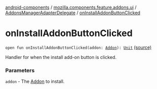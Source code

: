 [android-components](../../index.md) / [mozilla.components.feature.addons.ui](../index.md) / [AddonsManagerAdapterDelegate](index.md) / [onInstallAddonButtonClicked](./on-install-addon-button-clicked.md)

# onInstallAddonButtonClicked

`open fun onInstallAddonButtonClicked(addon: `[`Addon`](../../mozilla.components.feature.addons/-addon/index.md)`): `[`Unit`](https://kotlinlang.org/api/latest/jvm/stdlib/kotlin/-unit/index.html) [(source)](https://github.com/mozilla-mobile/android-components/blob/master/components/feature/addons/src/main/java/mozilla/components/feature/addons/ui/AddonsManagerAdapterDelegate.kt#L25)

Handler for when the install add-on button is clicked.

### Parameters

`addon` - The [Addon](../../mozilla.components.feature.addons/-addon/index.md) to install.